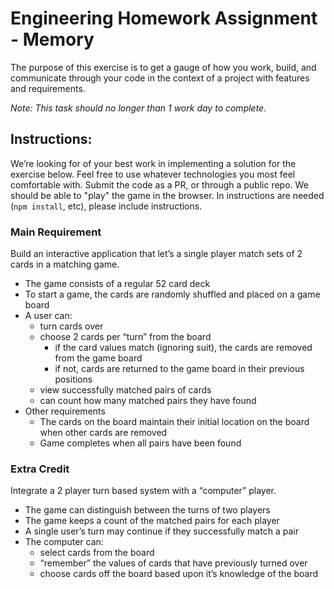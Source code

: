 # Engineering Homework Assignment - Memory
The purpose of this exercise is to get a gauge of how you work, build, and communicate through your code in the context of a project with features and requirements. 

*Note: This task should no longer than 1 work day to complete.*

## Instructions:
We’re looking for of your best work in implementing a solution for the exercise below. Feel free to use whatever technologies you most feel comfortable with. Submit the code as a PR, or through a public repo. We should be able to  "play" the game in the browser. In instructions are needed (`npm install`, etc), please include instructions.

### Main Requirement
Build an interactive application that let’s a single player match sets of 2 cards in a matching game.
- The game consists of a regular 52 card deck
- To start a game, the cards are randomly shuffled and placed on a game board
- A user can:
  - turn cards over
  - choose 2 cards per “turn” from the board
    - if the card values match (ignoring suit), the cards are removed from the game board
    - if not, cards are returned to the game board in their previous positions
  - view successfully matched pairs of cards
  - can count how many matched pairs they have found
- Other requirements
  - The cards on the board maintain their initial location on the board when other cards are removed
  - Game completes when all pairs have been found

### Extra Credit
Integrate a 2 player turn based system with a “computer” player.
- The game can distinguish between the turns of two players
- The game keeps a count of the matched pairs for each player
- A single user’s turn may continue if they successfully match a pair
- The computer can:
  - select cards from the board
  - “remember” the values of cards that have previously turned over
  - choose cards off the board based upon it’s knowledge of the board
